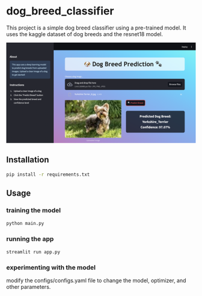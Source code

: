# dog_breed_classifier

This project is a simple dog breed classifier using a pre-trained model. It uses the kaggle dataset of dog breeds and the resnet18 model.

![Dog Breed Classifier](<app_screenshot.png>)

## Installation

```bash
pip install -r requirements.txt
```

## Usage

### training the model

```bash
python main.py
```

### running the app

```bash
streamlit run app.py
```

### experimenting with the model
modify the configs/configs.yaml file to change the model, optimizer, and other parameters.